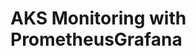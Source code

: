 # AKS Monitoring with PrometheusGrafana                                                                                                                                                                                                                                                                                                                                            
